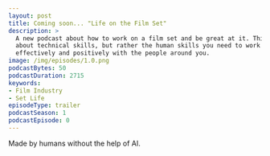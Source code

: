```yaml
---
layout: post
title: Coming soon... "Life on the Film Set"
description: >
  A new podcast about how to work on a film set and be great at it. This is not 
  about technical skills, but rather the human skills you need to work 
  effectively and positively with the people around you.
image: /img/episodes/1.0.png
podcastBytes: 50
podcastDuration: 2715
keywords:
- Film Industry
- Set Life
episodeType: trailer
podcastSeason: 1
podcastEpisode: 0
---
```


Made by humans without the help of AI.